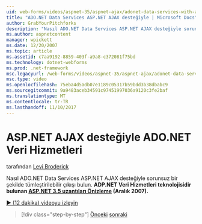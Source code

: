 ```yaml
---
uid: web-forms/videos/aspnet-35/aspnet-ajax/adonet-data-services-with-aspnet-ajax-support
title: "ADO.NET Data Services ASP.NET AJAX desteğiyle | Microsoft Docs"
author: GrabYourPitchforks
description: "Nasıl ADO.NET Data Services ASP.NET AJAX desteğiyle sorunsuz bir şekilde tümleştirilebilir çıkışı bulun. ASP.NET 3.5 E. içinde ADP.NET Veri Hizmetleri teknolojisi kullanılabilir..."
ms.author: aspnetcontent
manager: wpickett
ms.date: 12/20/2007
ms.topic: article
ms.assetid: c7aa9192-8859-403f-a9a8-c372081f75bd
ms.technology: dotnet-webforms
ms.prod: .net-framework
msc.legacyurl: /web-forms/videos/aspnet-35/aspnet-ajax/adonet-data-services-with-aspnet-ajax-support
msc.type: video
ms.openlocfilehash: 75eba4d5adb07e1189c05317b59bdd3b38dbabc9
ms.sourcegitcommit: 9a9483aceb34591c97451997036a9120c3fe2baf
ms.translationtype: MT
ms.contentlocale: tr-TR
ms.lasthandoff: 11/10/2017
---
```

<a name="adonet-data-services-with-aspnet-ajax-support"></a>ASP.NET AJAX desteğiyle ADO.NET Veri Hizmetleri
====================
tarafından [Levi Broderick](https://github.com/GrabYourPitchforks)

Nasıl ADO.NET Data Services ASP.NET AJAX desteğiyle sorunsuz bir şekilde tümleştirilebilir çıkışı bulun. **ADP.NET Veri Hizmetleri teknolojisidir bulunan [ASP.NET 3.5 uzantıları Önizleme](https://www.asp.net/downloads/35-sp1#find) (Aralık 2007).**

[&#9654; (12 dakika) videoyu izleyin](https://channel9.msdn.com/Blogs/ASP-NET-Site-Videos/adonet-data-services-with-aspnet-ajax-support)

>[!div class="step-by-step"]
[Önceki](aspnet-ajax-a-demonstration-of-aspnet-ajax.md)
[sonraki](introduction-to-aspnet-ajax-history.md)
